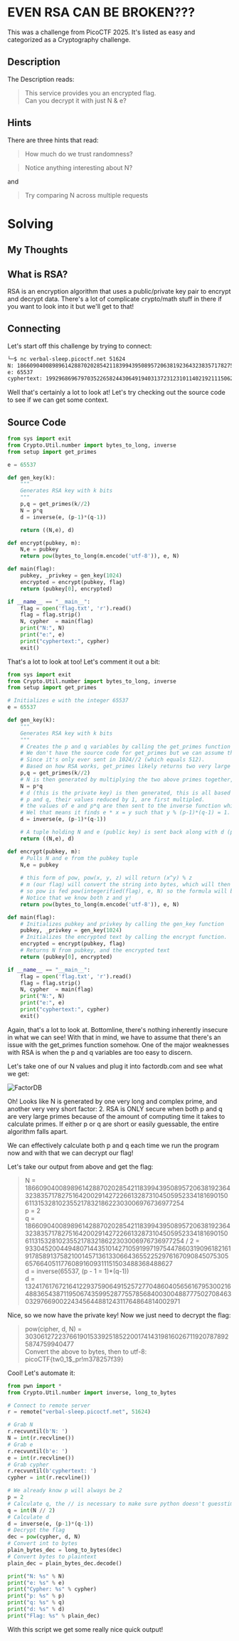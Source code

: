 # EVEN RSA CAN BE BROKEN???
This was a challenge from PicoCTF 2025.  It's listed as easy and categorized as a Cryptography challenge.

## Description
The Description reads:
> This service provides you an encrypted flag.  
> Can you decrypt it with just N & e?

## Hints
There are three hints that read:
> How much do we trust randomness?  

> Notice anything interesting about N?  

and
> Try comparing N across multiple requests  

# Solving
## My Thoughts

## What is RSA?
RSA is an encryption algorithm that uses a public/private key pair to encrypt and decrypt data.  There's a lot of complicate crypto/math stuff in there if you want to look into it but we'll get to that!

## Connecting
Let's start off this challenge by trying to connect:

``` bash
└─$ nc verbal-sleep.picoctf.net 51624
N: 18660904008989614288702028542118399439508957206381923643238357178275164200291427226613287310450595233418169015061131532810235521783218622303006976736977254
e: 65537
cyphertext: 1992968696797035226582443064919403137231231011402192111506298313753367309391618207035231216653739374598752850660862384605144990544215579845650602716362183
```

Well that's certainly a lot to look at!  Let's try checking out the source code to see if we can get some context.

## Source Code

``` python
from sys import exit
from Crypto.Util.number import bytes_to_long, inverse
from setup import get_primes

e = 65537

def gen_key(k):
    """
    Generates RSA key with k bits
    """
    p,q = get_primes(k//2)
    N = p*q
    d = inverse(e, (p-1)*(q-1))

    return ((N,e), d)

def encrypt(pubkey, m):
    N,e = pubkey
    return pow(bytes_to_long(m.encode('utf-8')), e, N)

def main(flag):
    pubkey, _privkey = gen_key(1024)
    encrypted = encrypt(pubkey, flag) 
    return (pubkey[0], encrypted)

if __name__ == "__main__":
    flag = open('flag.txt', 'r').read()
    flag = flag.strip()
    N, cypher  = main(flag)
    print("N:", N)
    print("e:", e)
    print("cyphertext:", cypher)
    exit()
```

That's a lot to look at too! Let's comment it out a bit:

``` python
from sys import exit
from Crypto.Util.number import bytes_to_long, inverse
from setup import get_primes

# Initializes e with the integer 65537
e = 65537

def gen_key(k):
    """
    Generates RSA key with k bits
    """
    # Creates the p and q variables by calling the get_primes function from the setup module above.
    # We don't have the source code for get_primes but we can assume that it...gets primes, presumably from the number sent into it.
    # Since it's only ever sent in 1024//2 (which equals 512).
    # Based on how RSA works, get_primes likely returns two very large prime numbers that are 512 bits in size.
    p,q = get_primes(k//2)
    # N is then generated by multiplying the two above primes together, this is one of the values we are given when connecting to the server.
    N = p*q
    # d (this is the private key) is then generated, this is all based on how RSA works which you can lookup but i'll explain best I can.
    # p and q, their values reduced by 1, are first multipled.
    # the values of e and p*q are then sent to the inverse function which 'finds the modular inverse of the two numbers'
    # Wel that means it finds e * x = y such that y % (p-1)*(q-1) = 1.  That's complicated so let's keep going.
    d = inverse(e, (p-1)*(q-1))

    # A tuple holding N and e (public key) is sent back along with d (private key)
    return ((N,e), d)

def encrypt(pubkey, m):
    # Pulls N and e from the pubkey tuple
    N,e = pubkey
    
    # this form of pow, pow(x, y, z) will return (x^y) % z
    # m (our flag) will convert the string into bytes, which will then be converted into an integer.
    # so pow is fed pow(integerified(flag), e, N) so the formula will be (integerified(flag)^65537) % N
    # Notice that we know both z and y!
    return pow(bytes_to_long(m.encode('utf-8')), e, N)

def main(flag):
    # Initializes pubkey and privkey by calling the gen_key function
    pubkey, _privkey = gen_key(1024)
    # Initializes the encrypted text by calling the encrypt function.
    encrypted = encrypt(pubkey, flag) 
    # Returns N from pubkey, and the encrypted text
    return (pubkey[0], encrypted)

if __name__ == "__main__":
    flag = open('flag.txt', 'r').read()
    flag = flag.strip()
    N, cypher  = main(flag)
    print("N:", N)
    print("e:", e)
    print("cyphertext:", cypher)
    exit()
```

Again, that's a lot to look at.  Bottomline, there's nothing inherently insecure in what we can see! With that in mind, we have to assume that there's an issue with the get_primes function somehow.  One of the major weaknesses with RSA is when the p and q variables are too easy to discern.

Let's take one of our N values and plug it into factordb.com and see what we get:

![FactorDB](https://github.com/user-attachments/assets/ac12143c-af1f-462a-8fdb-97aa091a06b6)

Oh! Looks like N is generated by one very long and complex prime, and another very very short factor: 2.  RSA is ONLY secure when both p and q are very large primes because of the amount of computing time it takes to calculate primes.  If either p or q are short or easily guessable, the entire algorithm falls apart.

We can effectively calculate both p and q each time we run the program now and with that we can decrypt our flag!

Let's take our output from above and get the flag:

> N = 18660904008989614288702028542118399439508957206381923643238357178275164200291427226613287310450595233418169015061131532810235521783218622303006976736977254  
> p = 2  
> q = 18660904008989614288702028542118399439508957206381923643238357178275164200291427226613287310450595233418169015061131532810235521783218622303006976736977254 / 2 = 9330452004494807144351014271059199719754478603190961821619178589137582100145713613306643655225297616709084507530565766405117760891609311151503488368488627  
> d = inverse(65537, (p - 1 = 1)*(q-1))  
> d = 1324176176721641229375906491525727704860405656167953002164883654387119506743599528775578568400300488777502708463032976690022434564488124311764864814002971  

Nice, so we now have the private key! Now we just need to decrypt the flag:

> pow(cipher, d, N) = 3030612722376619015339251852200174143198160267119207878925874759940477  
> Convert the above to bytes, then to utf-8: picoCTF{tw0_1$_pr!m378257f39}

Cool! Let's automate it:

``` python
from pwn import *
from Crypto.Util.number import inverse, long_to_bytes

# Connect to remote server
r = remote("verbal-sleep.picoctf.net", 51624)

# Grab N
r.recvuntil(b'N: ')
N = int(r.recvline())
# Grab e
r.recvuntil(b'e: ')
e = int(r.recvline())
# Grab cypher
r.recvuntil(b'cyphertext: ')
cypher = int(r.recvline())

# We already know p will always be 2
p = 2
# Calculate q, the // is necessary to make sure python doesn't guesstimate
q = int(N // 2)
# Calculate d
d = inverse(e, (p-1)*(q-1))
# Decrypt the flag
dec = pow(cypher, d, N)
# Convert int to bytes
plain_bytes_dec = long_to_bytes(dec)
# Convert bytes to plaintext
plain_dec = plain_bytes_dec.decode()

print("N: %s" % N)
print("e: %s" % e)
print("Cypher: %s" % cypher)
print("p: %s" % p)
print("q: %s" % q)
print("d: %s" % d)
print("Flag: %s" % plain_dec)
```

With this script we get some really nice quick output!
